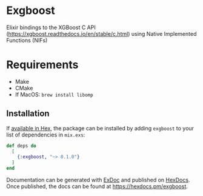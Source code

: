 # Exgboost

Elixir bindings to the XGBoost C API (https://xgboost.readthedocs.io/en/stable/c.html) using Native Implemented Functions (NIFs)

# Requirements
* Make
* CMake
* If MacOS: `brew install libomp`

## Installation

If [available in Hex](https://hex.pm/docs/publish), the package can be installed
by adding `exgboost` to your list of dependencies in `mix.exs`:

```elixir
def deps do
  [
    {:exgboost, "~> 0.1.0"}
  ]
end
```

Documentation can be generated with [ExDoc](https://github.com/elixir-lang/ex_doc)
and published on [HexDocs](https://hexdocs.pm). Once published, the docs can
be found at <https://hexdocs.pm/exgboost>.

